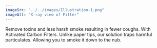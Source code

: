 ```yaml
---
imageSrc: "../../images/Illustration-1.png"
imageAlt: "X-ray view of Filter"
---
```


Remove toxins and less harsh smoke resulting in fewer coughs. With Activated Carbon Filters. Unlike paper tips, our solution traps harmful particulates. Allowing you to smoke it down to the nub.

<a href="https://uploads-ssl.webflow.com/6463d94c31905c687cd16876/64efad7740538a4185ec5ff5_Illustration1.png" target="_blank" rel="nofollow noopener noreferrer" aria-label="External Link">
